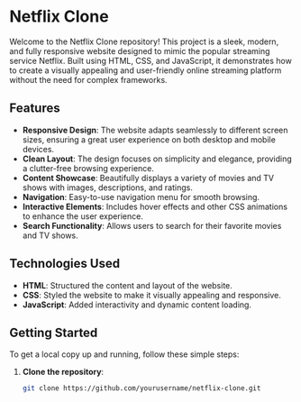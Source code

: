 # Netflix Clone

Welcome to the Netflix Clone repository! This project is a sleek, modern, and fully responsive website designed to mimic the popular streaming service Netflix. Built using HTML, CSS, and JavaScript, it demonstrates how to create a visually appealing and user-friendly online streaming platform without the need for complex frameworks.

## Features

- **Responsive Design**: The website adapts seamlessly to different screen sizes, ensuring a great user experience on both desktop and mobile devices.
- **Clean Layout**: The design focuses on simplicity and elegance, providing a clutter-free browsing experience.
- **Content Showcase**: Beautifully displays a variety of movies and TV shows with images, descriptions, and ratings.
- **Navigation**: Easy-to-use navigation menu for smooth browsing.
- **Interactive Elements**: Includes hover effects and other CSS animations to enhance the user experience.
- **Search Functionality**: Allows users to search for their favorite movies and TV shows.

## Technologies Used

- **HTML**: Structured the content and layout of the website.
- **CSS**: Styled the website to make it visually appealing and responsive.
- **JavaScript**: Added interactivity and dynamic content loading.

## Getting Started

To get a local copy up and running, follow these simple steps:

1. **Clone the repository**:
   ```bash
   git clone https://github.com/yourusername/netflix-clone.git
